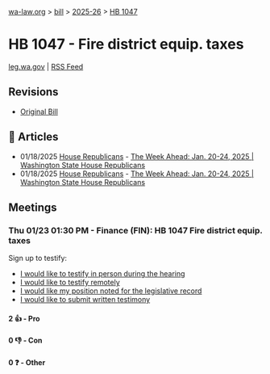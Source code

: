 [wa-law.org](/) > [bill](/bill/) > [2025-26](/bill/2025-26/) > [HB 1047](/bill/2025-26/hb/1047/)

# HB 1047 - Fire district equip. taxes
[leg.wa.gov](https://app.leg.wa.gov/billsummary?BillNumber=1047&Year=2025&Initiative=false) | [RSS Feed](./rss.xml)

## Revisions
* [Original Bill](1/)

## 📰 Articles
* 01/18/2025 [House Republicans](/org/house_republicans/) - [The Week Ahead: Jan. 20-24, 2025 | Washington State House Republicans](http://houserepublicans.wa.gov/week/the-week-ahead-jan-20-24-2025/#:~:text=HB%201047)
* 01/18/2025 [House Republicans](/org/house_republicans/) - [The Week Ahead: Jan. 20-24, 2025 | Washington State House Republicans](https://houserepublicans.wa.gov/week/the-week-ahead-jan-20-24-2025/#:~:text=HB%201047)

## Meetings
### Thu 01/23 01:30 PM - Finance (FIN): HB 1047 Fire district equip. taxes
Sign up to testify:
* [I would like to testify in person during the hearing](https://app.leg.wa.gov/csi/Testifier/Add?chamber=House&mId=32445&aId=161419&caId=24871&tId=1)
* [I would like to testify remotely](https://app.leg.wa.gov/csi/Testifier/Add?chamber=House&mId=32445&aId=161419&caId=24871&tId=2)
* [I would like my position noted for the legislative record](https://app.leg.wa.gov/csi/Testifier/Add?chamber=House&mId=32445&aId=161419&caId=24871&tId=3)
* [I would like to submit written testimony](https://app.leg.wa.gov/csi/Testifier/Add?chamber=House&mId=32445&aId=161419&caId=24871&tId=4)

#### 2 👍 - Pro

#### 0 👎 - Con

#### 0 ❓ - Other
